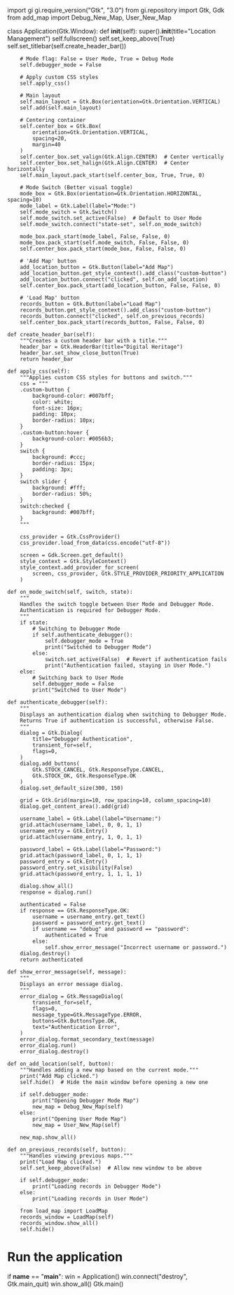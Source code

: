 import gi
gi.require_version("Gtk", "3.0")
from gi.repository import Gtk, Gdk
from add_map import Debug_New_Map, User_New_Map


class Application(Gtk.Window):
    def __init__(self):
        super().__init__(title="Location Management")
        self.fullscreen()
        self.set_keep_above(True)
        self.set_titlebar(self.create_header_bar())

        # Mode flag: False = User Mode, True = Debug Mode
        self.debugger_mode = False

        # Apply custom CSS styles
        self.apply_css()

        # Main layout
        self.main_layout = Gtk.Box(orientation=Gtk.Orientation.VERTICAL)
        self.add(self.main_layout)

        # Centering container
        self.center_box = Gtk.Box(
            orientation=Gtk.Orientation.VERTICAL,
            spacing=20,
            margin=40
        )
        self.center_box.set_valign(Gtk.Align.CENTER)  # Center vertically
        self.center_box.set_halign(Gtk.Align.CENTER)  # Center horizontally
        self.main_layout.pack_start(self.center_box, True, True, 0)

        # Mode Switch (Better visual toggle)
        mode_box = Gtk.Box(orientation=Gtk.Orientation.HORIZONTAL, spacing=10)
        mode_label = Gtk.Label(label="Mode:")
        self.mode_switch = Gtk.Switch()
        self.mode_switch.set_active(False)  # Default to User Mode
        self.mode_switch.connect("state-set", self.on_mode_switch)

        mode_box.pack_start(mode_label, False, False, 0)
        mode_box.pack_start(self.mode_switch, False, False, 0)
        self.center_box.pack_start(mode_box, False, False, 0)

        # 'Add Map' button
        add_location_button = Gtk.Button(label="Add Map")
        add_location_button.get_style_context().add_class("custom-button")
        add_location_button.connect("clicked", self.on_add_location)
        self.center_box.pack_start(add_location_button, False, False, 0)

        # 'Load Map' button
        records_button = Gtk.Button(label="Load Map")
        records_button.get_style_context().add_class("custom-button")
        records_button.connect("clicked", self.on_previous_records)
        self.center_box.pack_start(records_button, False, False, 0)

    def create_header_bar(self):
        """Creates a custom header bar with a title."""
        header_bar = Gtk.HeaderBar(title="Digital Heritage")
        header_bar.set_show_close_button(True)
        return header_bar

    def apply_css(self):
        """Applies custom CSS styles for buttons and switch."""
        css = """
        .custom-button {
            background-color: #007bff;
            color: white;
            font-size: 16px;
            padding: 10px;
            border-radius: 10px;
        }
        .custom-button:hover {
            background-color: #0056b3;
        }
        switch {
            background: #ccc;
            border-radius: 15px;
            padding: 3px;
        }
        switch slider {
            background: #fff;
            border-radius: 50%;
        }
        switch:checked {
            background: #007bff;
        }
        """

        css_provider = Gtk.CssProvider()
        css_provider.load_from_data(css.encode("utf-8"))

        screen = Gdk.Screen.get_default()
        style_context = Gtk.StyleContext()
        style_context.add_provider_for_screen(
            screen, css_provider, Gtk.STYLE_PROVIDER_PRIORITY_APPLICATION
        )

    def on_mode_switch(self, switch, state):
        """
        Handles the switch toggle between User Mode and Debugger Mode.
        Authentication is required for Debugger Mode.
        """
        if state:
            # Switching to Debugger Mode
            if self.authenticate_debugger():
                self.debugger_mode = True
                print("Switched to Debugger Mode")
            else:
                switch.set_active(False)  # Revert if authentication fails
                print("Authentication failed, staying in User Mode.")
        else:
            # Switching back to User Mode
            self.debugger_mode = False
            print("Switched to User Mode")

    def authenticate_debugger(self):
        """
        Displays an authentication dialog when switching to Debugger Mode.
        Returns True if authentication is successful, otherwise False.
        """
        dialog = Gtk.Dialog(
            title="Debugger Authentication",
            transient_for=self,
            flags=0,
        )
        dialog.add_buttons(
            Gtk.STOCK_CANCEL, Gtk.ResponseType.CANCEL,
            Gtk.STOCK_OK, Gtk.ResponseType.OK
        )
        dialog.set_default_size(300, 150)

        grid = Gtk.Grid(margin=10, row_spacing=10, column_spacing=10)
        dialog.get_content_area().add(grid)

        username_label = Gtk.Label(label="Username:")
        grid.attach(username_label, 0, 0, 1, 1)
        username_entry = Gtk.Entry()
        grid.attach(username_entry, 1, 0, 1, 1)

        password_label = Gtk.Label(label="Password:")
        grid.attach(password_label, 0, 1, 1, 1)
        password_entry = Gtk.Entry()
        password_entry.set_visibility(False)
        grid.attach(password_entry, 1, 1, 1, 1)

        dialog.show_all()
        response = dialog.run()

        authenticated = False
        if response == Gtk.ResponseType.OK:
            username = username_entry.get_text()
            password = password_entry.get_text()
            if username == "debug" and password == "password":
                authenticated = True
            else:
                self.show_error_message("Incorrect username or password.")
        dialog.destroy()
        return authenticated

    def show_error_message(self, message):
        """
        Displays an error message dialog.
        """
        error_dialog = Gtk.MessageDialog(
            transient_for=self,
            flags=0,
            message_type=Gtk.MessageType.ERROR,
            buttons=Gtk.ButtonsType.OK,
            text="Authentication Error",
        )
        error_dialog.format_secondary_text(message)
        error_dialog.run()
        error_dialog.destroy()

    def on_add_location(self, button):
        """Handles adding a new map based on the current mode."""
        print("Add Map clicked.")
        self.hide()  # Hide the main window before opening a new one

        if self.debugger_mode:
            print("Opening Debugger Mode Map")
            new_map = Debug_New_Map(self)
        else:
            print("Opening User Mode Map")
            new_map = User_New_Map(self)

        new_map.show_all()

    def on_previous_records(self, button):
        """Handles viewing previous maps."""
        print("Load Map clicked.")
        self.set_keep_above(False)  # Allow new window to be above

        if self.debugger_mode:
            print("Loading records in Debugger Mode")
        else:
            print("Loading records in User Mode")

        from load_map import LoadMap
        records_window = LoadMap(self)
        records_window.show_all()
        self.hide()


# Run the application
if __name__ == "__main__":
    win = Application()
    win.connect("destroy", Gtk.main_quit)
    win.show_all()
    Gtk.main()
